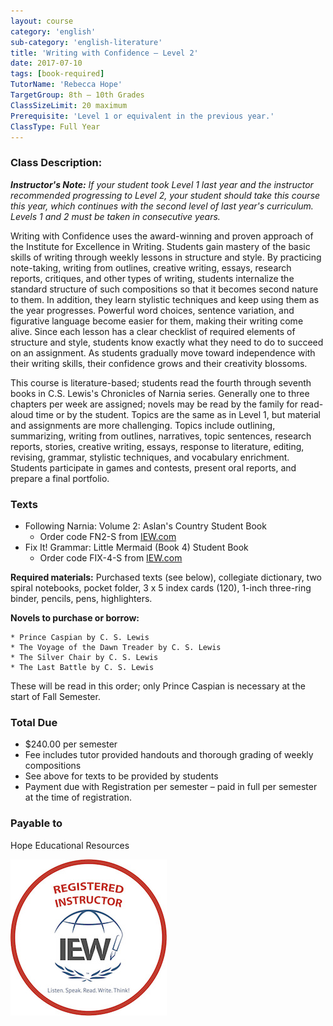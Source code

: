 ```yaml
---
layout: course
category: 'english'
sub-category: 'english-literature'
title: 'Writing with Confidence – Level 2'
date: 2017-07-10
tags: [book-required]
TutorName: 'Rebecca Hope'
TargetGroup: 8th – 10th Grades
ClassSizeLimit: 20 maximum
Prerequisite: 'Level 1 or equivalent in the previous year.'
ClassType: Full Year
---
```


### Class Description:
***Instructor's Note:**  If your student took Level 1 last year and the instructor recommended progressing to Level 2, your student should take this course this year, which continues with the second level of last year's curriculum. Levels 1 and 2 must be taken in consecutive years.*

Writing with Confidence uses the award-winning and proven approach of the Institute for Excellence in Writing. Students gain mastery of the basic skills of writing through weekly lessons in structure and style. By practicing note-taking, writing from outlines, creative writing, essays, research reports, critiques, and other types of writing, students internalize the standard structure of such compositions so that it becomes second nature to them. In addition, they learn stylistic techniques and keep using them as the year progresses. Powerful word choices, sentence variation, and figurative language become easier for them, making their writing come alive. Since each lesson has a clear checklist of required elements of structure and style, students know exactly what they need to do to succeed on an assignment. As students gradually move toward independence with their writing skills, their confidence grows and their creativity blossoms.

This course is literature-based; students read the fourth through seventh books in C.S. Lewis's Chronicles of Narnia series. Generally one to three chapters per week are assigned; novels may be read by the family for read-aloud time or by the student. Topics are the same as in Level 1, but material and assignments are more challenging. Topics include outlining, summarizing, writing from outlines, narratives, topic sentences, research reports, stories, creative writing, essays, response to literature, editing, revising, grammar, stylistic techniques, and vocabulary enrichment. Students participate in games and contests, present oral reports, and prepare a final portfolio. 

### Texts
* Following Narnia: Volume 2: Aslan's Country Student Book 
	* Order code FN2-S from [IEW.com](http://iew.com/shop/products/following-narnia-volume-2-aslans-country-student-book-only-avail-summer-2016)
* Fix It! Grammar: Little Mermaid (Book 4) Student Book 
	* Order code FIX-4-S from [IEW.com](http://iew.com/shop/products/fix-it-grammar-chanticleer-student-book-5)

**Required materials:** Purchased texts (see below), collegiate dictionary, two spiral notebooks, pocket folder, 3 x 5 index cards (120), 1-inch three-ring binder, pencils, pens, highlighters.

**Novels to purchase or borrow:**

	* Prince Caspian by C. S. Lewis
	* The Voyage of the Dawn Treader by C. S. Lewis
	* The Silver Chair by C. S. Lewis
	* The Last Battle by C. S. Lewis

These will be read in this order; only Prince Caspian is necessary at the start of Fall Semester.

### Total Due
* $240.00 per semester
* Fee includes tutor provided handouts and thorough grading of weekly compositions
* See above for texts to be provided by students
* Payment due with Registration per semester – paid in full per semester at the time of registration.

### Payable to
Hope Educational Resources

![IEW Registered Instructor](/bios/images/Registered_RED.jpg)